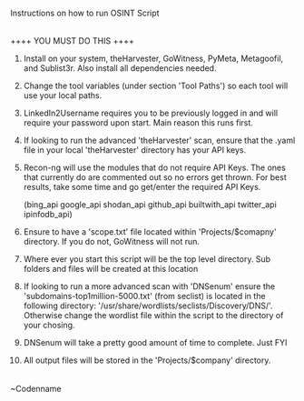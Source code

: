 ######

Instructions on how to run OSINT Script


######

++++ YOU MUST DO THIS ++++ 

1. Install on your system, theHarvester, GoWitness, PyMeta, Metagoofil, and Sublist3r. Also install all dependencies needed.

2. Change the tool variables (under section 'Tool Paths') so each tool will use your local paths.

3. LinkedIn2Username requires you to be previously logged in and will require your password upon start. Main reason this runs first. 

4. If looking to run the advanced 'theHarvester' scan, ensure that the .yaml file in your local 'theHarvester' directory has your API keys.

5. Recon-ng will use the modules that do not require API Keys. The ones that currently do are commented out so no errors get thrown. For best results, take some time and go get/enter the required API Keys. 

      (bing_api google_api shodan_api github_api builtwith_api twitter_api ipinfodb_api)
 
6. Ensure to have a 'scope.txt' file located within 'Projects/$comapny' directory. If you do not, GoWitness will not run. 

7. Where ever you start this script will be the top level directory. Sub folders and files will be created at this location

8. If looking to run a more advanced scan with 'DNSenum' ensure the 'subdomains-top1million-5000.txt' (from seclist) is located in the following directory: '/usr/share/wordlists/seclists/Discovery/DNS/'. Otherwise change the wordlist file within the script to the directory of your chosing. 

9. DNSenum will take a pretty good amount of time to complete. Just FYI

10. All output files will be stored in the 'Projects/$company' directory.   


######


   ~Codenname
